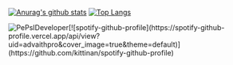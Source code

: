 [![Anurag's github stats](https://github-readme-stats.vercel.app/api?username=PePsIDeveloper&theme=dark)](https://github.com/anuraghazra/github-readme-stats)
[![Top Langs](https://github-readme-stats.vercel.app/api/top-langs/?username=PePsIDeveloper&theme=dark)](https://github.com/anuraghazra/github-readme-stats)
<p> <img src="https://komarev.com/ghpvc/?username=PePsIDeveloper&color=8E64D0" alt="PePsIDeveloper" />[![spotify-github-profile](https://spotify-github-profile.vercel.app/api/view?uid=advaithpro&cover_image=true&theme=default)](https://github.com/kittinan/spotify-github-profile)
